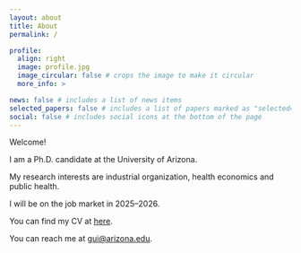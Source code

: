 ```yaml
---
layout: about
title: About
permalink: /

profile:
  align: right
  image: profile.jpg
  image_circular: false # crops the image to make it circular
  more_info: >

news: false # includes a list of news items
selected_papers: false # includes a list of papers marked as "selected={true}"
social: false # includes social icons at the bottom of the page
---
```


Welcome!

I am a Ph.D. candidate at the University of Arizona.

My research interests are industrial organization, health economics and public health.

I will be on the job market in 2025–2026.

You can find my CV at <a href='cv/'>here</a>.


You can reach me at [gui@arizona.edu](gui@arizona.edu).

